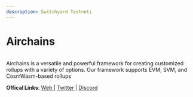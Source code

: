 ```yaml
---
description: Switchyard Testneti
---
```


# Airchains

<figure><img src="https://pbs.twimg.com/media/GNEcw5mXwAE2uhA?format=jpg&#x26;name=large" alt=""><figcaption></figcaption></figure>

Airchains is a versatile and powerful framework for creating customized rollups with a variety of options. Our framework supports EVM, SVM, and CosmWasm-based rollups

**Offical Links**: [Web ](https://www.airchains.io/)| [Twitter ](https://twitter.com/airchains\_io)| [Discord ](https://discord.gg/airchains)

